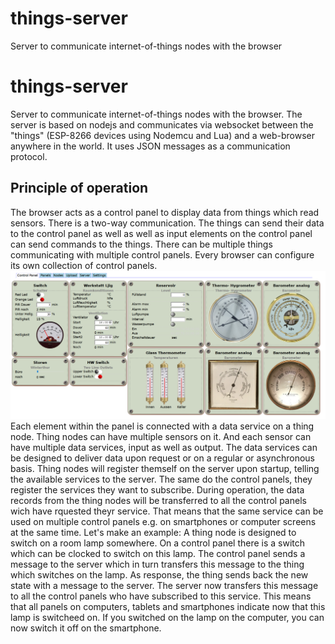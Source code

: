 # things-server
 Server to communicate internet-of-things nodes with the browser
 # things-server
Server to communicate internet-of-things nodes with the browser.
The server is based on nodejs and communicates via websocket between the "things" (ESP-8266 devices using Nodemcu and Lua) and a web-browser anywhere in the world. It uses JSON messages as a communication protocol.
## Principle of operation
The browser acts as a control panel to display data from things which read sensors. There is a two-way communication. The things can send their data to the control panel as well as well as input elements on the control panel can send commands to the things. There can be multiple things communicating with multiple control panels. Every browser can configure its own collection of control panels.
![Control Panel Example](/Docs/images/ThingsPanel.png)
Each element within the panel is connected with a data service on a thing node. Thing nodes can have multiple sensors on it.  And each sensor can have multiple data services, input as well as output. The data services can be designed to deliver data upon request or on a regular or asynchronous basis.
Thing nodes will register themself on the server upon startup, telling the available services to the server. The same do the control panels, they register the services they want to subscribe.
During operation, the data records from the thing nodes will be transferred to all the control panels wich have rquested theyr service. That means that the same service can be used on multiple control panels e.g. on smartphones or computer screens at the same time. Let's make an example: A thing node is designed to switch on a room lamp somewhere. On a control panel there is a switch which can be clocked to switch on this lamp. The control panel sends a message to the server which in turn transfers this message to the thing which switches on the lamp. As response, the thing sends back the new state with a message to the server. The server now transfers this message to all the control panels who have subscribed to this service. This means that all panels on computers, tablets and smartphones indicate now that this lamp is switcheed on. If you switched on the lamp on the computer, you can now switch it off on the smartphone.